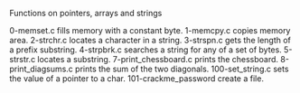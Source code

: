 Functions on pointers, arrays and strings


0-memset.c fills memory with a constant byte.
1-memcpy.c copies memory area.
2-strchr.c locates a character in a string.
3-strspn.c gets the length of a prefix substring.
4-strpbrk.c searches a string for any of a set of bytes.
5-strstr.c locates a substring.
7-print_chessboard.c prints the chessboard.
8-print_diagsums.c prints the sum of the two diagonals.
100-set_string.c sets the value of a pointer to a char.
101-crackme_password create a file.
